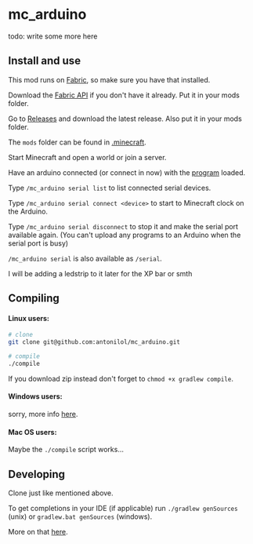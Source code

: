 # mc_arduino

todo: write some more here



## Install and use

This mod runs on [Fabric](https://fabricmc.net/), so make sure you have that installed.

Download the [Fabric API](https://www.curseforge.com/minecraft/mc-mods/fabric-api/files) if you don't have it already. Put it in your mods folder.

Go to [Releases](https://github.com/antonilol/mc_arduino/releases) and download the latest release. Also put it in your mods folder.

The `mods` folder can be found in [.minecraft](https://minecraft.fandom.com/wiki/.minecraft#Locating_.minecraft).

Start Minecraft and open a world or join a server.

Have an arduino connected (or connect in now) with the [program](https://github.com/antonilol/mc_arduino/blob/master/mc-arduino/mc-arduino.ino) loaded.

Type `/mc_arduino serial list` to list connected serial devices.

Type `/mc_arduino serial connect <device>` to start to Minecraft clock on the Arduino.

Type `/mc_arduino serial disconnect` to stop it and make the serial port available again. (You can't upload any programs to an Arduino when the serial port is busy)

`/mc_arduino serial` is also available as `/serial`.

I will be adding a ledstrip to it later for the XP bar or smth

## Compiling

#### Linux users:

```bash
# clone
git clone git@github.com:antonilol/mc_arduino.git

# compile
./compile
```

If you download zip instead don't forget to `chmod +x gradlew compile`.

#### Windows users:

sorry, more info [here](https://github.com/antonilol/mc_arduino/blob/master/compile#L5).

#### Mac OS users:

Maybe the `./compile` script works...

## Developing

Clone just like mentioned above.

To get completions in your IDE (if applicable) run `./gradlew genSources` (unix) or `gradlew.bat genSources` (windows).

More on that [here](https://fabricmc.net/wiki/tutorial:setup#generating_sources).
